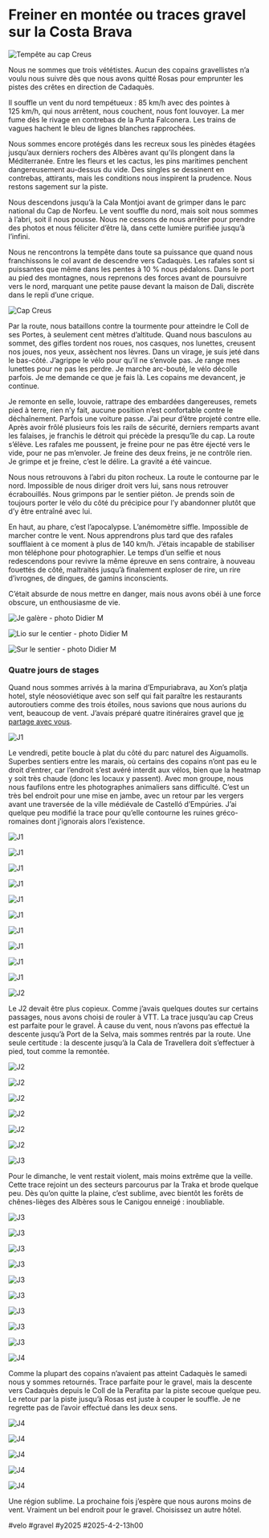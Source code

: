 # Freiner en montée ou traces gravel sur la Costa Brava

![Tempête au cap Creus](_i/2025-03-29-123723-Cadaqus.webp)

Nous ne sommes que trois vététistes. Aucun des copains gravellistes n’a voulu nous suivre dès que nous avons quitté Rosas pour emprunter les pistes des crêtes en direction de Cadaquès.

Il souffle un vent du nord tempétueux : 85 km/h avec des pointes à 125 km/h, qui nous arrêtent, nous couchent, nous font louvoyer. La mer fume dès le rivage en contrebas de la Punta Falconera. Les trains de vagues hachent le bleu de lignes blanches rapprochées.

Nous sommes encore protégés dans les recreux sous les pinèdes étagées jusqu’aux derniers rochers des Albères avant qu’ils plongent dans la Méditerranée. Entre les fleurs et les cactus, les pins maritimes penchent dangereusement au-dessus du vide. Des singles se dessinent en contrebas, attirants, mais les conditions nous inspirent la prudence. Nous restons sagement sur la piste.

Nous descendons jusqu’à la Cala Montjoi avant de grimper dans le parc national du Cap de Norfeu. Le vent souffle du nord, mais soit nous sommes à l’abri, soit il nous pousse. Nous ne cessons de nous arrêter pour prendre des photos et nous féliciter d’être là, dans cette lumière purifiée jusqu’à l’infini.

Nous ne rencontrons la tempête dans toute sa puissance que quand nous franchissons le col avant de descendre vers Cadaquès. Les rafales sont si puissantes que même dans les pentes à 10 % nous pédalons. Dans le port au pied des montagnes, nous reprenons des forces avant de poursuivre vers le nord, marquant une petite pause devant la maison de Dali, discrète dans le repli d’une crique.

![Cap Creus](_i/capcreus.webp)

Par la route, nous bataillons contre la tourmente pour atteindre le Coll de ses Portes, à seulement cent mètres d’altitude. Quand nous basculons au sommet, des gifles tordent nos roues, nos casques, nos lunettes, creusent nos joues, nos yeux, assèchent nos lèvres. Dans un virage, je suis jeté dans le bas-côté. J’agrippe le vélo pour qu’il ne s’envole pas. Je range mes lunettes pour ne pas les perdre. Je marche arc-bouté, le vélo décolle parfois. Je me demande ce que je fais là. Les copains me devancent, je continue.

Je remonte en selle, louvoie, rattrape des embardées dangereuses, remets pied à terre, rien n’y fait, aucune position n’est confortable contre le déchaînement. Parfois une voiture passe. J’ai peur d’être projeté contre elle. Après avoir frôlé plusieurs fois les rails de sécurité, derniers remparts avant les falaises, je franchis le détroit qui précède la presqu’île du cap. La route s’élève. Les rafales me poussent, je freine pour ne pas être éjecté vers le vide, pour ne pas m’envoler. Je freine des deux freins, je ne contrôle rien. Je grimpe et je freine, c’est le délire. La gravité a été vaincue.

Nous nous retrouvons à l’abri du piton rocheux. La route le contourne par le nord. Impossible de nous diriger droit vers lui, sans nous retrouver écrabouillés. Nous grimpons par le sentier piéton. Je prends soin de toujours porter le vélo du côté du précipice pour l’y abandonner plutôt que d’y être entraîné avec lui.

En haut, au phare, c’est l’apocalypse. L’anémomètre siffle. Impossible de marcher contre le vent. Nous apprendrons plus tard que des rafales soufflaient à ce moment à plus de 140 km/h. J’étais incapable de stabiliser mon téléphone pour photographier. Le temps d’un selfie et nous redescendons pour revivre la même épreuve en sens contraire, à nouveau fouettés de côté, maltraités jusqu’à finalement exploser de rire, un rire d’ivrognes, de dingues, de gamins inconscients.

C’était absurde de nous mettre en danger, mais nous avons obéi à une force obscure, un enthousiasme de vie.

![Je galère - photo Didier M](_i/didier03.webp)

![Lio sur le centier - photo Didier M](_i/didier01.webp)

![Sur le sentier - photo Didier M](_i/didier02.webp)

### Quatre jours de stages

Quand nous sommes arrivés à la marina d’Empuriabrava, au Xon’s platja hotel, style néosoviétique avec son self qui fait paraître les restaurants autoroutiers comme des trois étoiles, nous savions que nous aurions du vent, beaucoup de vent. J’avais préparé quatre itinéraires gravel que [je partage avec vous](https://www.visugpx.com/hEI1ynETXc).

![J1](_i/rosasj1.webp)

Le vendredi, petite boucle à plat du côté du parc naturel des Aiguamolls. Superbes sentiers entre les marais, où certains des copains n’ont pas eu le droit d’entrer, car l’endroit s’est avéré interdit aux vélos, bien que la heatmap y soit très chaude (donc les locaux y passent). Avec mon groupe, nous nous faufilons entre les photographes animaliers sans difficulté. C’est un très bel endroit pour une mise en jambe, avec un retour par les vergers avant une traversée de la ville médiévale de Castelló d’Empúries. J’ai quelque peu modifié la trace pour qu’elle contourne les ruines gréco-romaines dont j’ignorais alors l’existence.

![J1](_i/2025-03-28-163050-CastelldEmpries.webp)

![J1](_i/2025-03-28-163818-CastelldEmpries.webp)

![J1](_i/2025-03-28-163939-CastelldEmpries.webp)

![J1](_i/2025-03-28-164354-CastelldEmpries.webp)

![J1](_i/2025-03-28-164406-CastelldEmpries.webp)

![J1](_i/2025-03-28-164936-CastelldEmpries.webp)

![J1](_i/2025-03-28-181022-CastelldEmpries.webp)

![J1](_i/2025-03-28-183550-CastelldEmpries.webp)

![J1](_i/2025-03-28-183602-CastelldEmpries.webp)

![J1](_i/2025-03-28-184204-CastelldEmpries.webp)

![J2](_i/Rosas_j2.webp)

Le J2 devait être plus copieux. Comme j’avais quelques doutes sur certains passages, nous avons choisi de rouler à VTT. La trace jusqu’au cap Creus est parfaite pour le gravel. À cause du vent, nous n’avons pas effectué la descente jusqu’à Port de la Selva, mais sommes rentrés par la route. Une seule certitude : la descente jusqu’à la Cala de Travellera doit s’effectuer à pied, tout comme la remontée.

![J2](_i/2025-03-29-095337-Cadaqus.webp)

![J2](_i/2025-03-29-095732-Cadaqus.webp)

![J2](_i/2025-03-29-100938-Cadaqus.webp)

![J2](_i/2025-03-29-104226-Cadaqus.webp)

![J2](_i/2025-03-29-105816-Cadaqus.webp)

![J2](_i/2025-03-29-122239-Cadaqus.webp)

![J3](_i/Rosas_J3.webp)

Pour le dimanche, le vent restait violent, mais moins extrême que la veille. Cette trace rejoint un des secteurs parcourus par la Traka et brode quelque peu. Dès qu’on quitte la plaine, c’est sublime, avec bientôt les forêts de chênes-lièges des Albères sous le Canigou enneigé : inoubliable.

![J3](_i/2025-03-30-100953-Capmany.webp)

![J3](_i/2025-03-30-102835-Capmany.webp)

![J3](_i/2025-03-30-112304-Capmany.webp)

![J3](_i/2025-03-30-112307-Capmany.webp)

![J3](_i/2025-03-30-130408-Capmany.webp)

![J3](_i/2025-03-30-134117-Capmany.webp)

![J3](_i/2025-03-30-143537-Capmany.webp)

![J3](_i/2025-03-30-144706-Capmany.webp)

![J3](_i/2025-03-30-150024-Capmany.webp)

![J4](_i/Rosas_J4.webp)

Comme la plupart des copains n’avaient pas atteint Cadaquès le samedi nous y sommes retournés. Trace parfaite pour le gravel, mais la descente vers Cadaquès depuis le Coll de la Perafita par la piste secoue quelque peu. Le retour par la piste jusqu’à Rosas est juste à couper le souffle. Je ne regrette pas de l’avoir effectué dans les deux sens.

![J4](_i/2025-03-31-115751-CadaqusetRoses.webp)

![J4](_i/2025-03-31-122615-CadaqusetRoses.webp)

![J4](_i/2025-03-31-124531-CadaqusetRoses.webp)

![J4](_i/2025-03-31-125116-CadaqusetRoses.webp)

![J4](_i/2025-03-31-125126-CadaqusetRoses.webp)

Une région sublime. La prochaine fois j’espère que nous aurons moins de vent. Vraiment un bel endroit pour le gravel. Choisissez un autre hôtel.

#velo #gravel #y2025 #2025-4-2-13h00
